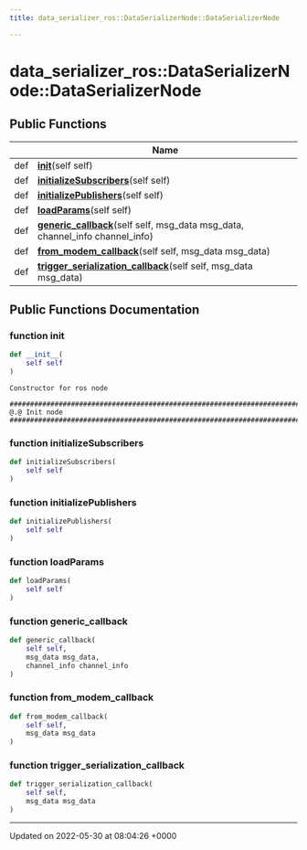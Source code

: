 ```yaml
---
title: data_serializer_ros::DataSerializerNode::DataSerializerNode

---
```


# data_serializer_ros::DataSerializerNode::DataSerializerNode





## Public Functions

|                | Name           |
| -------------- | -------------- |
| def | **[__init__](/medusa_base/api/markdown/medusa_comms/comms_acoustic/data_serializer/Classes/classdata__serializer__ros_1_1DataSerializerNode_1_1DataSerializerNode/#function---init--)**(self self) |
| def | **[initializeSubscribers](/medusa_base/api/markdown/medusa_comms/comms_acoustic/data_serializer/Classes/classdata__serializer__ros_1_1DataSerializerNode_1_1DataSerializerNode/#function-initializesubscribers)**(self self) |
| def | **[initializePublishers](/medusa_base/api/markdown/medusa_comms/comms_acoustic/data_serializer/Classes/classdata__serializer__ros_1_1DataSerializerNode_1_1DataSerializerNode/#function-initializepublishers)**(self self) |
| def | **[loadParams](/medusa_base/api/markdown/medusa_comms/comms_acoustic/data_serializer/Classes/classdata__serializer__ros_1_1DataSerializerNode_1_1DataSerializerNode/#function-loadparams)**(self self) |
| def | **[generic_callback](/medusa_base/api/markdown/medusa_comms/comms_acoustic/data_serializer/Classes/classdata__serializer__ros_1_1DataSerializerNode_1_1DataSerializerNode/#function-generic-callback)**(self self, msg_data msg_data, channel_info channel_info) |
| def | **[from_modem_callback](/medusa_base/api/markdown/medusa_comms/comms_acoustic/data_serializer/Classes/classdata__serializer__ros_1_1DataSerializerNode_1_1DataSerializerNode/#function-from-modem-callback)**(self self, msg_data msg_data) |
| def | **[trigger_serialization_callback](/medusa_base/api/markdown/medusa_comms/comms_acoustic/data_serializer/Classes/classdata__serializer__ros_1_1DataSerializerNode_1_1DataSerializerNode/#function-trigger-serialization-callback)**(self self, msg_data msg_data) |

## Public Functions Documentation

### function __init__

```python
def __init__(
    self self
)
```




```
Constructor for ros node
```



```
###########################################################################################
@.@ Init node
###########################################################################################
```


### function initializeSubscribers

```python
def initializeSubscribers(
    self self
)
```


### function initializePublishers

```python
def initializePublishers(
    self self
)
```


### function loadParams

```python
def loadParams(
    self self
)
```


### function generic_callback

```python
def generic_callback(
    self self,
    msg_data msg_data,
    channel_info channel_info
)
```


### function from_modem_callback

```python
def from_modem_callback(
    self self,
    msg_data msg_data
)
```


### function trigger_serialization_callback

```python
def trigger_serialization_callback(
    self self,
    msg_data msg_data
)
```


-------------------------------

Updated on 2022-05-30 at 08:04:26 +0000